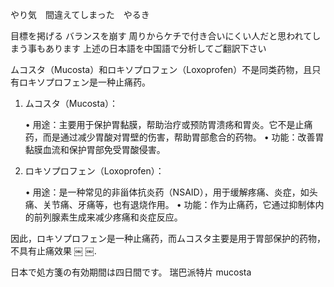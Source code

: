 やり気　間違えてしまった　やるき

目標を掲げる
バランスを崩す
周りからケチで付き合いにくい人だと思われてしまう事もあります
上述の日本語を中国語で分析してご翻訳下さい


ムコスタ（Mucosta）和ロキソプロフェン（Loxoprofen）不是同类药物，且只有ロキソプロフェン是一种止痛药。

1. ムコスタ（Mucosta）：

	•	用途：主要用于保护胃黏膜，帮助治疗或预防胃溃疡和胃炎。它不是止痛药，而是通过减少胃酸对胃壁的伤害，帮助胃部愈合的药物。
	•	功能：改善胃黏膜血流和保护胃部免受胃酸侵害。

2. ロキソプロフェン（Loxoprofen）：

	•	用途：是一种常见的非甾体抗炎药（NSAID），用于缓解疼痛、炎症，如头痛、关节痛、牙痛等，也有退烧作用。
	•	功能：作为止痛药，它通过抑制体内的前列腺素生成来减少疼痛和炎症反应。

因此，ロキソプロフェン是一种止痛药，而ムコスタ主要是用于胃部保护的药物，不具有止痛效果 ￼ ￼.

日本で処方箋の有効期間は四日間です。
瑞巴派特片 mucosta